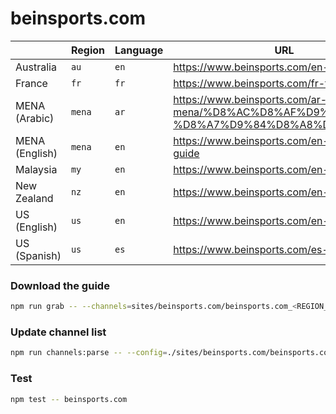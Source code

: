 # beinsports.com

|                | Region | Language | URL                                                                                  |
| -------------- | ------ | -------- | ------------------------------------------------------------------------------------ |
| Australia      | `au`   | `en`     | https://www.beinsports.com/en-au/tv-guide                                            |
| France         | `fr`   | `fr`     | https://www.beinsports.com/fr-fr/tv-guide                                            |
| MENA (Arabic)  | `mena` | `ar`     | https://www.beinsports.com/ar-mena/%D8%AC%D8%AF%D9%88%D9%84-%D8%A7%D9%84%D8%A8%D8%AB |
| MENA (English) | `mena` | `en`     | https://www.beinsports.com/en-mena/tv-guide                                          |
| Malaysia       | `my`   | `en`     | https://www.beinsports.com/en-my/tv-guide                                            |
| New Zealand    | `nz`   | `en`     | https://www.beinsports.com/en-nz/tv-guide                                            |
| US (English)   | `us`   | `en`     | https://www.beinsports.com/en-us/tv-guide                                            |
| US (Spanish)   | `us`   | `es`     | https://www.beinsports.com/es-us/tv-guide                                            |

### Download the guide

```sh
npm run grab -- --channels=sites/beinsports.com/beinsports.com_<REGION_CODE>-<LANGUAGE_CODE>.channels.xml
```

### Update channel list

```sh
npm run channels:parse -- --config=./sites/beinsports.com/beinsports.com.config.js --output=./sites/beinsports.com/beinsports.com_<REGION_CODE>-<LANGUAGE_CODE>.channels.xml --set=region:<REGION_CODE> --set=lang:<LANGUAGE_CODE>
```

### Test

```sh
npm test -- beinsports.com
```
